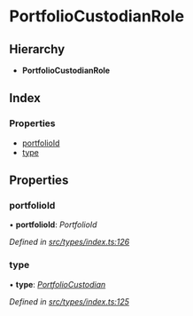 # PortfolioCustodianRole

## Hierarchy

* **PortfolioCustodianRole**

## Index

### Properties

* [portfolioId](portfoliocustodianrole.md#portfolioid)
* [type](portfoliocustodianrole.md#type)

## Properties

### portfolioId

• **portfolioId**: _PortfolioId_

_Defined in_ [_src/types/index.ts:126_](https://github.com/PolymathNetwork/polymesh-sdk/blob/bf2b7a12/src/types/index.ts#L126)

### type

• **type**: [_PortfolioCustodian_](../enums/roletype.md#portfoliocustodian)

_Defined in_ [_src/types/index.ts:125_](https://github.com/PolymathNetwork/polymesh-sdk/blob/bf2b7a12/src/types/index.ts#L125)

